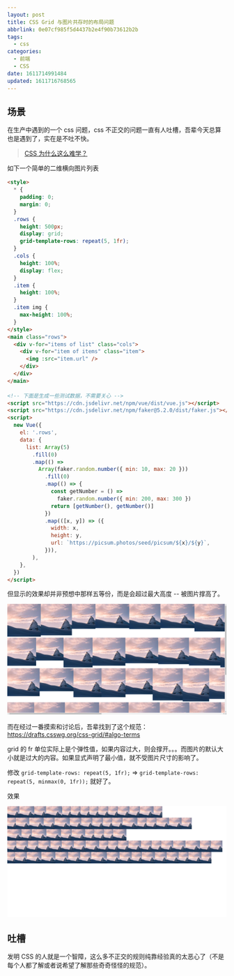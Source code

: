```yaml
---
layout: post
title: CSS Grid 与图片共存时的布局问题
abbrlink: 0e07cf985f5d4437b2e4f90b73612b2b
tags:
  - css
categories:
  - 前端
  - CSS
date: 1611714991484
updated: 1611716768565
---
```


## 场景

在生产中遇到的一个 css 问题，css 不正交的问题一直有人吐槽，吾辈今天总算也是遇到了，实在是不吐不快。

> [CSS 为什么这么难学？](https://zhuanlan.zhihu.com/p/29888231)

如下一个简单的二维横向图片列表

```html
<style>
  * {
    padding: 0;
    margin: 0;
  }
  .rows {
    height: 500px;
    display: grid;
    grid-template-rows: repeat(5, 1fr);
  }
  .cols {
    height: 100%;
    display: flex;
  }
  .item {
    height: 100%;
  }
  .item img {
    max-height: 100%;
  }
</style>
<main class="rows">
  <div v-for="items of list" class="cols">
    <div v-for="item of items" class="item">
      <img :src="item.url" />
    </div>
  </div>
</main>

<!-- 下面是生成一些测试数据，不需要关心 -->
<script src="https://cdn.jsdelivr.net/npm/vue/dist/vue.js"></script>
<script src="https://cdn.jsdelivr.net/npm/faker@5.2.0/dist/faker.js"></script>
<script>
  new Vue({
    el: '.rows',
    data: {
      list: Array(5)
        .fill(0)
        .map(() =>
          Array(faker.random.number({ min: 10, max: 20 }))
            .fill(0)
            .map(() => {
              const getNumber = () =>
                faker.random.number({ min: 200, max: 300 })
              return [getNumber(), getNumber()]
            })
            .map(([x, y]) => ({
              width: x,
              height: y,
              url: `https://picsum.photos/seed/picsum/${x}/${y}`,
            })),
        ),
    },
  })
</script>
```

但显示的效果却并非预想中那样五等份，而是会超过最大高度 -- 被图片撑高了。

![1611716016173.png](/resources/ab035c3bd9314c17ad6ec4390a6b00b7.png)

而在经过一番摸索和讨论后，吾辈找到了这个规范：<https://drafts.csswg.org/css-grid/#algo-terms>

grid 的 fr 单位实际上是个弹性值，如果内容过大，则会撑开。。。而图片的默认大小就是过大的内容。如果显式声明了最小值，就不受图片尺寸的影响了。

修改 `grid-template-rows: repeat(5, 1fr);` => `grid-template-rows: repeat(5, minmax(0, 1fr));` 就好了。

效果

![1611716716541.png](/resources/f315fce582304158b1913b4f2c947a84.png)

## 吐槽

发明 CSS 的人就是一个智障，这么多不正交的规则纯靠经验真的太恶心了（不是每个人都了解或者说希望了解那些奇奇怪怪的规范）。
